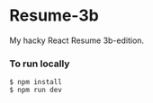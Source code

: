 # Resume-3b
My hacky React Resume 3b-edition.
### To run locally
```
$ npm install
$ npm run dev
```
